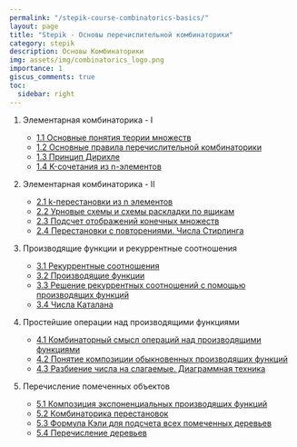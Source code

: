 ```yaml
---
permalink: "/stepik-course-combinatorics-basics/"
layout: page
title: "Stepik - Основы перечислительной комбинаторики"
category: stepik
description: Основы Комбинаторики
img: assets/img/combinatorics_logo.png
importance: 1
giscus_comments: true
toc:
  sidebar: right
---
```


1. Элементарная комбинаторика - I

   - [1.1 Основные понятия теории множеств](/stepik-basics-of-combinatorics/module_1_1-Basic-concepts-of-set-theory)
   - [1.2 Основные правила перечислительной комбинаторики](/stepik-basics-of-combinatorics/module_1_2-Basic-rules-of-enumerative-combinatorics)
   - [1.3 Принцип Дирихле](/stepik-basics-of-combinatorics/module_1_3-Dirichlet-principle)
   - [1.4 K-сочетания из n-элементов](/stepik-basics-of-combinatorics/module_1_4-K-combinations-of-n-elements)

2. Элементарная комбинаторика - II
   - [2.1 k-перестановки из n элементов](/stepik-basics-of-combinatorics/module_2_1-k-permutations-of-n-elements)
   - [2.2 Урновые схемы и схемы раскладки по ящикам](/stepik-basics-of-combinatorics/module_2_2-Urn-diagrams-and-box-layout-diagrams)
   - [2.3 Подсчет отображений конечных множеств](/stepik-basics-of-combinatorics/module_2_3-Counting-mappings-of-finite-sets)
   - [2.4 Перестановки с повторениями. Числа Стирлинга](/stepik-basics-of-combinatorics/module_2_4-Permutations-with-repetitions-Stirling-numbers)
3. Производящие функции и рекуррентные соотношения
   - [3.1 Рекуррентные соотношения](/stepik-basics-of-combinatorics/module_3_1-Recurrence-relations)
   - [3.2 Производящие функции](/stepik-basics-of-combinatorics/module_3_2-Generating-functions)
   - [3.3 Решение рекуррентных соотношений с помощью производящих функций](/stepik-course-combinatorics-basics/)
   - [3.4 Числа Каталана](/stepik-course-combinatorics-basics/)
4. Простейшие операции над производящими функциями
   - [4.1 Комбинаторный смысл операций над производящими функциями](/neuro-networks-and-text-treatment/module_4_3-workshop-generating-names-and-slogans-using-RNN/step_2)
   - [4.2 Понятие композиции обыкновенных производящих функций](/)
   - [4.3 Разбиение числа на слагаемые. Диаграммная техника](https://colab.research.google.com/drive/1jEAxhmzkxrGE9K4TSgL7-0D9JYP5pVeJ?usp=sharing)
5. Перечисление помеченных объектов
   - [5.1 Композиция экспоненциальных производящих функций](/neuro-networks-and-text-treatment/module_4_3-workshop-generating-names-and-slogans-using-RNN/step_2)
   - [5.2 Комбинаторика перестановок](/)
   - [5.3 Формула Кэли для подсчета всех помеченных деревьев](https://colab.research.google.com/drive/1jEAxhmzkxrGE9K4TSgL7-0D9JYP5pVeJ?usp=sharing)
   - [5.4 Перечисление деревьев](https://colab.research.google.com/drive/1jEAxhmzkxrGE9K4TSgL7-0D9JYP5pVeJ?usp=sharing)
